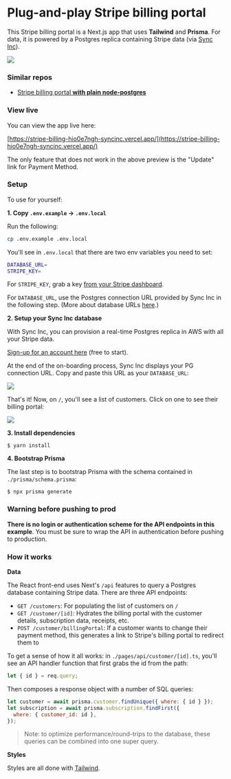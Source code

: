 # Plug-and-play Stripe billing portal

This Stripe billing portal is a Next.js app that uses **Tailwind** and **Prisma**. For data, it is powered by a Postgres replica containing Stripe data (via [Sync Inc](https://syncinc.so/)).

![](./docs/hero-image.png)

### Similar repos

- [Stripe billing portal **with plain node-postgres**](https://github.com/syncinc-so/stripe-billing)

### View live

You can view the app live here:

[https://stripe-billing-hio0e7ngh-syncinc.vercel.app/](https://stripe-billing-hio0e7ngh-syncinc.vercel.app/)

The only feature that does not work in the above preview is the "Update" link for Payment Method.

### Setup

To use for yourself:

**1. Copy `.env.example` → `.env.local`**

Run the following:

```bash
cp .env.example .env.local
```

You'll see in `.env.local` that there are two env variables you need to set:

```bash
DATABASE_URL=
STRIPE_KEY=
```

For `STRIPE_KEY`, grab a key [from your Stripe dashboard](https://dashboard.stripe.com/apikeys).

For `DATABASE_URL`, use the Postgres connection URL provided by Sync Inc in the following step. (More about database URLs [here](https://www.prisma.io/docs/getting-started/setup-prisma/start-from-scratch/connect-your-database-typescript-postgres/).)

**2. Setup your Sync Inc database**

With Sync Inc, you can provision a real-time Postgres replica in AWS with all your Stripe data.

[Sign-up for an account here](https://app.syncinc.so/signup) (free to start).

At the end of the on-boarding process, Sync Inc displays your PG connection URL. Copy and paste this URL as your `DATABASE_URL`:

![](./docs/connect-url.png)

That's it! Now, on `/`, you'll see a list of customers. Click on one to see their billing portal:

![](./docs/customer-list.png)

**3. Install dependencies**

```
$ yarn install
```

**4. Bootstrap Prisma**

The last step is to bootstrap Prisma with the schema contained in `./prisma/schema.prisma`:

```
$ npx prisma generate
```

### Warning before pushing to prod

**There is no login or authentication scheme for the API endpoints in this example**. You must be sure to wrap the API in authentication before pushing to production.

### How it works

**Data**

The React front-end uses Next's `/api` features to query a Postgres database containing Stripe data. There are three API endpoints:

- `GET /customers`: For populating the list of customers on `/`
- `GET /customer/[id]`: Hydrates the billing portal with the customer details, subscription data, receipts, etc.
- `POST /customer/billingPortal`: If a customer wants to change their payment method, this generates a link to Stripe's billing portal to redirect them to

To get a sense of how it all works: in `./pages/api/customer/[id].ts`, you'll see an API handler function that first grabs the id from the path:

```js
let { id } = req.query;
```

Then composes a response object with a number of SQL queries:

```js
let customer = await prisma.customer.findUnique({ where: { id } });
let subscription = await prisma.subscription.findFirst({
  where: { customer_id: id },
});
```

> Note: to optimize performance/round-trips to the database, these queries can be combined into one super query.

**Styles**

Styles are all done with [Tailwind](https://tailwindcss.com/).
